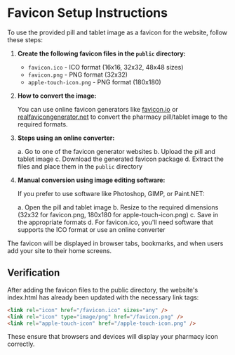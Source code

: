 # Favicon Setup Instructions

To use the provided pill and tablet image as a favicon for the website, follow these steps:

1. **Create the following favicon files in the `public` directory:**

   - `favicon.ico` - ICO format (16x16, 32x32, 48x48 sizes)
   - `favicon.png` - PNG format (32x32)
   - `apple-touch-icon.png` - PNG format (180x180)

2. **How to convert the image:**

   You can use online favicon generators like [favicon.io](https://favicon.io/) or [realfavicongenerator.net](https://realfavicongenerator.net/) to convert the pharmacy pill/tablet image to the required formats.

3. **Steps using an online converter:**
   
   a. Go to one of the favicon generator websites
   b. Upload the pill and tablet image
   c. Download the generated favicon package
   d. Extract the files and place them in the `public` directory

4. **Manual conversion using image editing software:**
   
   If you prefer to use software like Photoshop, GIMP, or Paint.NET:
   
   a. Open the pill and tablet image
   b. Resize to the required dimensions (32x32 for favicon.png, 180x180 for apple-touch-icon.png)
   c. Save in the appropriate formats
   d. For favicon.ico, you'll need software that supports the ICO format or use an online converter

The favicon will be displayed in browser tabs, bookmarks, and when users add your site to their home screens.

## Verification

After adding the favicon files to the public directory, the website's index.html has already been updated with the necessary link tags:

```html
<link rel="icon" href="/favicon.ico" sizes="any" />
<link rel="icon" type="image/png" href="/favicon.png" />
<link rel="apple-touch-icon" href="/apple-touch-icon.png" />
```

These ensure that browsers and devices will display your pharmacy icon correctly. 